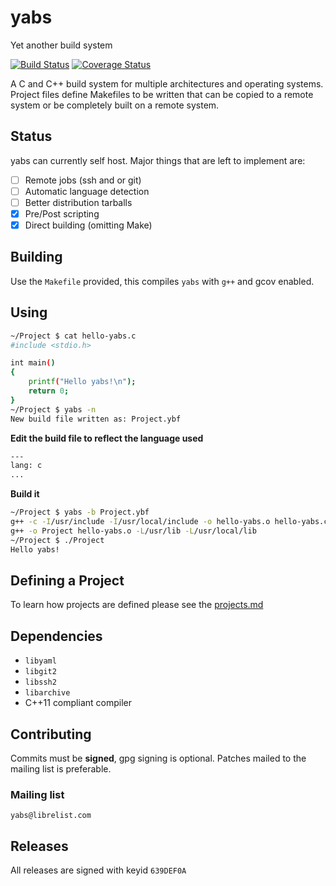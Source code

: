 # yabs
Yet another build system

[![Build Status](https://travis-ci.org/0X1A/yabs.svg)](https://travis-ci.org/0X1A/yabs)
[![Coverage Status](https://coveralls.io/repos/0X1A/yabs/badge.svg?branch=master)](https://coveralls.io/r/0X1A/yabs?branch=master)

A C and C++ build system for multiple architectures and operating systems.
Project files define Makefiles to be written that can be copied to a remote
system or be completely built on a remote system.

## Status
yabs can currently self host. Major things that are left to implement are:

- [ ] Remote jobs (ssh and or git)
- [ ] Automatic language detection
- [ ] Better distribution tarballs
- [x] Pre/Post scripting
- [x] Direct building (omitting Make)

## Building

Use the `Makefile` provided, this compiles `yabs` with `g++` and gcov enabled.

## Using
```bash
~/Project $ cat hello-yabs.c
#include <stdio.h>

int main()
{
	printf("Hello yabs!\n");
	return 0;
}
~/Project $ yabs -n
New build file written as: Project.ybf
```
**Edit the build file to reflect the language used**
```bash
---
lang: c
...
```
**Build it**
```bash
~/Project $ yabs -b Project.ybf
g++ -c -I/usr/include -I/usr/local/include -o hello-yabs.o hello-yabs.c
g++ -o Project hello-yabs.o -L/usr/lib -L/usr/local/lib
~/Project $ ./Project
Hello yabs!

```

## Defining a Project

To learn how projects are defined please see the [projects.md](projects.md)

## Dependencies
- `libyaml`
- `libgit2`
- `libssh2`
- `libarchive`
- C++11 compliant compiler

## Contributing
Commits must be **signed**, gpg signing is optional. Patches mailed to the 
mailing list is preferable.

### Mailing list
`yabs@librelist.com`

## Releases
All releases are signed with keyid `639DEF0A`
